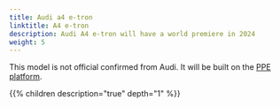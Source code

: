 ```yaml
---
title: Audi a4 e-tron
linktitle: A4 e-tron
description: Audi A4 e-tron will have a world premiere in 2024
weight: 5
---
```


This model is not official confirmed from Audi. It will be built on the [PPE platform](/technology/bev-platforms/ppe/).

{{% children description="true" depth="1" %}}
